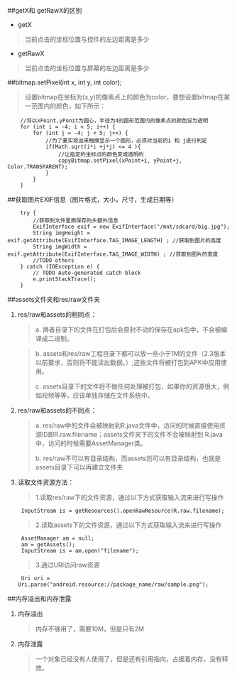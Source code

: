 ##getX和 getRawX的区别

* getX

> 当前点击的坐标位置与控件的左边距离是多少

* getRawX

> 当前点击的坐标位置与屏幕的左边距离是多少

##bitmap.setPixel(int x, int y, int color);
>设置bitmap在坐标为(x,y)的像素点上的颜色为color，要想设置bitmap在某一范围内的颜色，如下所示：

		//将以xPoint,yPonit为圆心，半径为4的圆形范围内的像素点的颜色设为透明
		for (int i = -4; i < 5; i++) {
			for (int j = -4; j < 5; j++) {
				//为了要实现出来触摸显示一个圆形，必须对当前的i 和 j进行判定
				if(Math.sqrt(i*i +j*j) <= 4 ){
					//让指定的坐标点的颜色变成透明的
					copyBitmap.setPixel(xPoint+i, yPoint+j, Color.TRANSPARENT);
				}
			}
		}


##获取图片EXIF信息（图片格式，大小，尺寸，生成日期等）

		try {
			//获取到文件里面保存的头额外信息
			ExifInterface exif = new ExifInterface("/mnt/sdcard/big.jpg");
			String imgHeight =  exif.getAttribute(ExifInterface.TAG_IMAGE_LENGTH) ; //获取到图片的高度
			String imgWidth = exif.getAttribute(ExifInterface.TAG_IMAGE_WIDTH) ; //获取到图片的宽度 
			//TODO others
		} catch (IOException e) {
			// TODO Auto-generated catch block
			e.printStackTrace();
		}

##assets文件夹和res/raw文件夹
1. res/raw和assets的相同点：
	>a. 两者目录下的文件在打包后会原封不动的保存在apk包中，不会被编译成二进制。

	>b. assets和res/raw工程目录下都可以放一些小于1M的文件（2.3版本以前要求，否则将不能读出数据。）,这些文件将被打包到APK中应用使用。
	>
	>c. assets目录下的文件将不做任何处理被打包，如果你的资源很大，例如视频等等，应该单独存储在文件系统中。
	
2. res/raw和assets的不同点：
	>a. res/raw中的文件会被映射到R.java文件中，访问的时候直接使用资源ID即R.raw.filename；assets文件夹下的文件不会被映射到
	R.java中，访问的时候需要AssetManager类。
	>
	>b. res/raw不可以有目录结构，而assets则可以有目录结构，也就是assets目录下可以再建立文件夹

3. 读取文件资源方法：
	>1.读取res/raw下的文件资源，通过以下方式获取输入流来进行写操作
	
		InputStream is = getResources().openRawResource(R.raw.filename);
		  
	>2.读取assets下的文件资源，通过以下方式获取输入流来进行写操作

		AssetManager am = null;  
		am = getAssets();  
    	InputStream is = am.open("filename"); 

	>3.通过URI访问raw资源

		Uri uri = Uri.parse("android.resource://package_name/raw/sample.png");


##内存溢出和内存泄露
1. 内存溢出

	> 内存不够用了，需要10M，但是只有2M

2. 内存泄露

	> 一个对象已经没有人使用了，但是还有引用指向，占据着内存，没有释放。